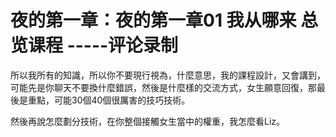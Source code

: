 # 夜的第一章：夜的第一章01 我从哪来 总览课程 -----评论录制

所以我所有的知識，所以你不要現行視為，什麼意思，我的課程設計，又會講到，可能先是你聊天不要換什麼錯誤，然後是什麼樣的交流方式，女生願意回復，那最後是重點，可能30個40個很厲害的技巧技術。

然後再說怎麼劃分技術，在你整個接觸女生當中的權重，我怎麼看Liz。
